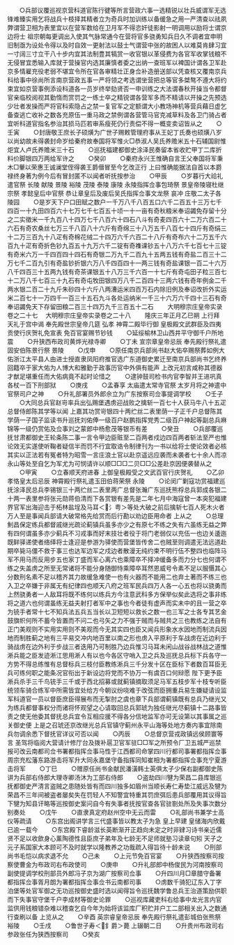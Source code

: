 <!-- { "loadSidebar": true } -->
　　○兵部议覆巡视京营科道官陈行徤等所言营政六事一选精锐以壮兵威谓军无选锋难臻实用乞将战兵十枝择其精者立为奇兵时加训练以备缓急之用一严清查以祛夙弊谓营卫相为表里宜以在营军数给在卫月军不得恣奸徒影射一明调用以励将士谓京边将士  祖宗朝每更调出入使其气脉常通今在营将官多骁勇知兵日久不调者宜申明旧制亟为设处令得以及时自效一更射法以鼓士气谓营中张的故困人以难莫肯肆习宜一寸阔三寸立干八十步内宜其法制豊其犒赏一收官银以革侵费为各官军收掌钱粮不无侵冒宜悉输入库就于营操官内选其廉慎者委之出纳一查班军以裨国计谓各卫军赴京多情雇充役老弱不堪宜令所在官各审精壮正身佥补造册送部以凭查核又覆南京兵科给事中徐尚所言南京营政五事一严将领之考选谓坐营把总等官多桀骜不遵大将约束宜如京营事例添设科道各一员岁终举劾贤否一申训练之大法谓春秋开操当令都督官亲临校阅视其勤惰而赏罚之一练士卒之精锐谓各营军多而不精请以开操之先预选少壮者发操而严将官科索隐占之禁一复官军之定额谓大小教场神机等营兵藉日虚乞备查逃亡收补之数各充原伍一重马政之禁例谓各营管马官克减草料及各卫门骑占者宜听科道官指名参治其损马匹若审系瘦死仍行责偿不得一概变卖诏皆从之
　　○壬寅
　　○封唐敬王庶长子硕熿为广世子赐敕管理府事从王妃丁氏奏也硕熿八岁以尚幼故未得袭封命岁给秦府故奉国将军惟火□恭淑人吴氏养赡米五十石辅国尉惟炬宜人卢氏养赡米三十石
　　○巡抚福建都御史涂泽民奏留本省收贮甲丁二库折料价脚银四万两给军许之
　　○癸卯
　　○秦府永兴王惟确自言王父奉国将军秉木□轝以荣惠王诚澜堂侄得袭王爵僣冒至今乞改正行  上曰惟确能据法自首以本爵禄终身著为例今后有冒封匿不以闻者听抚按参治
　　○甲辰
　　○岁暮行大祫礼遣官祭  长陵  献陵  景陵  裕陵  茂陵  泰陵  康陵  永陵指挥佥事包琦祭  景皇帝陵寝杜继宗祭  孝懿皇后中官祭  恭让章皇后及废后吴氏指挥佥事文龙祭  哀冲  庄敬二太子各陵园
　　○是岁天下户口田赋之数户一千万八千八百五口六千二百五十三万七千四百一十九田四百六十七万七千七百五十顷一十一亩有奇秋粮米奉诏蠲免存留十分之二实徵米一千九百八十四万七千八百六十四石八斗有奇麦四百六十二万六百二十六石有奇农桑丝七万三千八百八十六斤有奇绵三十八万五千八百七十四斤有奇绢三十二万三百九十八疋有奇棉花绒二十四万六千六百二十八斤有奇布六十二万五千六百九十疋有奇折色钞九百五十九万六千二锭有奇襍课钞五十八万六千七百七十三锭有奇米六万一千四百四十四石有奇银二万九千二百九十五两五钱有奇盐二百三十二万七千二百九引有奇盐钞折银六万八千四百四十一两三钱有奇盐课银一百二十六万八千四百三十五两九钱有奇茶课银五十八万三千六百一十七斤有奇屯田子粒三百七十二万八千七百三十九石有奇屯牧田银四万八千二百四十三两六钱有奇年例金二千两水银二百二十九斤朱砂四十六斤八两漕运米四百万石内除旧例及奉诏改折外实运米二百七十一万四千一百三十五石九斗各处运纳米一千三十六万六千四十三石有奇奉诏蠲免天下存留田粮二百三十四万九千三百五十二石
　　大明穆宗庄皇帝实录卷之二十七
　大明穆宗庄皇帝实录卷之二十八
　　隆庆三年正月乙巳朔  上行拜  天礼于宫中谒  奉先殿世宗皇帝几筵  弘孝  神霄二殿毕行御  皇极殿文武群臣及四夷贡使行庆贺礼免宣表  免百官宴赐节钞钱
　　○延绥榆林卫山西井平守御千户所地震
　　○升狭西布政司黄烨光禄寺卿
　　○丁未  宣宗章皇帝忌辰  奉先殿行祭礼遣固安伯陈景行祭  景陵
　　○戊申
　　○原任南京兵部尚书赵大佑卒赐祭葬如例大佑浙江太平县人由进士授直隶凤阳府推官选广东道御史累迁至南京兵部尚书乞终养回籍卒于家大佑为人博大和雅勤于政事历官中外俱有能声  上改元初言咸称其德器才猷足堪重任而大佑病竟不起时论惜之
　　○逮钟鼓司检书内官李智并王进巩真各杖一百下刑部狱
　　○庚戌
　　○孟春享  太庙遣太常寺官祭  太岁月将之神遣中官祭司户之神
　　○升礼部署员外郎佘立为广东按察司佥事提调学校
　　○壬子
　　○大同总兵官赵岢率兵出弘赐堡遇虏迎战败之擒斩一百七十人获马牛八十五疋总督侍郎陈其学等以闻  上嘉其功赏岢银四十两纻丝二表里荫一子正千户总督陈其学荫一子国子监读书升巡抚刘佑俸一级百户赵鹏指挥党秀二级百户神起等副总兵麻锦等一级仍赏佑及佥事刘之蒙郎中杨愈茂等银币有差
　　○癸丑
　　○兵部覆巡抚甘肃都御史王轮条陈二事一言令甲边臣赃至二百两者戍边四百两者斩法至严也惟论效无实遂使听鞠者疑信半而罚不行宜取诰令制律刊为一书以给将士使论效者必核其实以正法若有冤者特为昭雪一言庄浪土官以赴京遥远应袭而未袭者七十余人而凉永山等处至自乞为军尤为可悯请许以顺□□□二贝□□公差赴京因便袭替从之
　　○甲寅
　　○立春顺天府进春  上御皇极殿受之文武百官行庆贺礼
　　○乙卯  孝恪皇太后忌辰  神霄殿行祭礼遣玉田伯蒋荣祭  永陵
　　○论闵广剿寇功赏福建巡抚涂泽民总兵李锡银三十两纻丝二表里两广总督张瀚广东巡抚熊桴总兵郭成各银二十两一表里参将张元勋蒋伯清而下各赏银有差先是二年七月中海寇曾一本突犯福建界官军出海迎击于柘林盐埕及马耳＜氵粤＞等处大破之前后擒斩七百人死木火者万人至是事闻兵部请大破常格先给赏而后行勘以劝边臣用命者  上从之
　　○总理魝昌保定练兵都督戚继光疏论蓟镇兵虽多亦少之有原七不练之失有六虽练无益之弊有四何谓虽多亦少蓟兵不习戎事而好末技壮者役于将门老弱仅以充伍一也边关逶迤既鲜驿递使者络绎将士逢迎是参游为驿使而营堡皆传舍二也贼至则调遣无法远道赴期卒毙马僵不救于事三也达军边军之戍边者散漫无纯约束不明行伍不整四也临阵马军不用马而反用步五也家丁盛而军心离六也乘障卒不择冲缓备多而力分七也何谓不练之失盖虏之所至无常诸将不能分身随御恃乘障卒耳然恩威号令素不足以服慑其心分数刑名素不足以稽齐其力故缓急难使一也有火器而不能用二也弃土著而不练三也入卫之卒嫌于非属无有纪律四也顺天八府之班军民兵四万人各一心五也将以骁勇而上然骁勇者一人敌耳将既不练何以练兵方今注意武科多方保举似矣此选将之事非练将之道六也何谓虽练无益夫射打者军中之事也今者徒有虚声而实未中的且一营之卒为铳手者常十七不知兵法五兵五当长以卫短短以救长之数一也三军之士各专其艺金鼓旗帜何所不蓄今皆置而不问二也弓矢之力不强于贼而与贼共之三也教练之法自有正门美观则不实用实用则不美观而今无其实四也臣又闻兵形象水水因地而制流兵因地而制胜蓟之地有三平易交冲内地百里以南之形也虏入平原利于车战虏在近边利于骑战虏在边外利于步战三者迭用乃可制胜乃边兵惟习马耳未闲山战谷战林战之道惟淅兵能之臣发迹淅江思用淅人有以也今各区守哨入卫之兵及巡抚总兵标下兵各守一方势不得总练惟有总督标兵三枝付臣教练淅兵三千分发十区在臣标下者数百耳臣无兵可练何职之能条况官衔出于新设边将党而不协万一有虞百口何辩愿  陛下更予臣淅兵杀手三千鸟铳手三千或于西北招募或就蓟镇摘取须足马军五枝步军十枝专听臣统领车骑合练军中所需皆宜处给方今朝议纷哓难于改弦而臣拥重兵易生嫌疑请设监军科道官一员以督臣庶臣得展布而无掣肘之虞也章下兵部谓蓟镇既有总兵乃继光又为练兵都督事权分而诸将怀观望之心请取回总兵郭琥为独任继光尽蓟镇十二路事皆责之使无他委其督抚总兵宜令互相应援不得各分信地监军亦可无设第以其事属之巡关御史便  上是之召琥还京改继光总兵官镇守蓟州永平山海等处地方奏内事宜除南兵勿调余悉下督抚官详议可否以闻
　　○丙辰
　　○总督京营戎政镇远侯顾寰等言  圣驾将临阅大营请计修厅台及拨补扈卫官军驻□□军之所预令厂卫五城严巡禁报可改云南都司佥书署都指挥佥事马性于江西都司命掌四川行都司事署都指挥佥事周宗充松藩东路游击将军升大同永嘉堡守备指挥同知崔相为署都指挥佥事充宁夏游击将军
　　○丁巳
　　○赠原任尚书金献民潘潢韩士英俱太子少保右副都御史陈讲为兵部右侍郎大理寺卿汤沐为工部右侍郎
　　○盗劫四川犍为荣昌二县库银巡抚都御史严清言盗贼之患随处皆有而四川独多如眉州当顺长寿仁寿垫江威远及犍为荣昌不三年间被盗者屡矣失在罚轻人不知警宜特重其罚庶弭后患兵部覆用其议得旨下犍为知县讦略等巡按御史案问自今有失事者抚按官查各官驻劄处所及失事次数分别奏处
　　○戊午
　　○直隶真定府赵州空中无云而雷
　　○礼部尚书兼学士高仪等疏请
　　○东宫出阁讲学言三代盛事皆以教太子为急  皇上早建  皇储海内欣戴已逾一载今
　　○东宫殿下睿龄滋长英断渐开正趋向未定之时非肄习诗书亲近儒贤不足以收歛身心薰陶德性且臣庶子弟年及七龄无不足师就塾习读章句矧  天子之元子系国家大本顾可不及时就学以隆教养之功哉疏入得旨待十龄未说
　　○刑部尚书毛恺以病求退不允
　　○己未
　　○上元节免百官宴
　　○升狭西按察司按察使曹金为布政司右布政使司
　　○庚申
　　○升礼部郎中杨俊民为河南按察司副使提调学校刑部员外郎冯子京为湖广按察司佥事
　　○升四川月□章腊守备署都指挥佥事胥月朗为署都指挥佥事佥书云南都司事
　　○虏数千骑犯辽东入丁字泊堡等处官军御之无功巡按御史盛时选以闻得旨令巡抚魏学鲁总兵王治道策励供职而下失事官守堡千户李成材等御史论罪
　　○巡视库藏吏科右给事中龙光言内官监供用钱粮错杂难以稽查乞自今年为始将该监库厂积贮并户工二部相关出入之数通行查刷以备  上览从之
　　○辛酉  英宗睿皇帝忌辰  奉先殿行祭礼遣彭城伯张熊祭  裕陵
　　○壬戌
　　○鲁世子寿＜釒爵＞薨  上辍朝二日
　　○升贵州布政司右参政张任为狭西按察司
　　○癸亥
